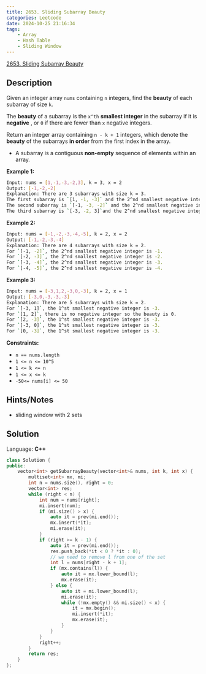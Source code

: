 ```yaml
---
title: 2653. Sliding Subarray Beauty
categories: Leetcode
date: 2024-10-25 21:16:34
tags:
    - Array
    - Hash Table
    - Sliding Window
---
```


[2653. Sliding Subarray Beauty](https://leetcode.com/problems/sliding-subarray-beauty/description/)

## Description

Given an integer array `nums` containing `n` integers, find the **beauty**  of each subarray of size `k`.

The **beauty**  of a subarray is the `x^th` **smallest integer** in the subarray if it is **negative** , or `0` if there are fewer than `x` negative integers.

Return an integer array containing `n - k + 1` integers, which denote the **beauty**  of the subarrays **in order**  from the first index in the array.

- A subarray is a contiguous **non-empty**  sequence of elements within an array.

**Example 1:**

```bash
Input: nums = [1,-1,-3,-2,3], k = 3, x = 2
Output: [-1,-2,-2]
Explanation: There are 3 subarrays with size k = 3.
The first subarray is `[1, -1, -3]` and the 2^nd smallest negative integer is -1.
The second subarray is `[-1, -3, -2]` and the 2^nd smallest negative integer is -2.
The third subarray is `[-3, -2, 3]`and the 2^nd smallest negative integer is -2.
```

**Example 2:**

```bash
Input: nums = [-1,-2,-3,-4,-5], k = 2, x = 2
Output: [-1,-2,-3,-4]
Explanation: There are 4 subarrays with size k = 2.
For `[-1, -2]`, the 2^nd smallest negative integer is -1.
For `[-2, -3]`, the 2^nd smallest negative integer is -2.
For `[-3, -4]`, the 2^nd smallest negative integer is -3.
For `[-4, -5]`, the 2^nd smallest negative integer is -4.
```

**Example 3:**

```bash
Input: nums = [-3,1,2,-3,0,-3], k = 2, x = 1
Output: [-3,0,-3,-3,-3]
Explanation: There are 5 subarrays with size k = 2.
For `[-3, 1]`, the 1^st smallest negative integer is -3.
For `[1, 2]`, there is no negative integer so the beauty is 0.
For `[2, -3]`, the 1^st smallest negative integer is -3.
For `[-3, 0]`, the 1^st smallest negative integer is -3.
For `[0, -3]`, the 1^st smallest negative integer is -3.
```

**Constraints:**

- `n == nums.length`
- `1 <= n <= 10^5`
- `1 <= k <= n`
- `1 <= x <= k`
- `-50<= nums[i] <= 50`

## Hints/Notes

- sliding window with 2 sets

## Solution

Language: **C++**

```C++
class Solution {
public:
    vector<int> getSubarrayBeauty(vector<int>& nums, int k, int x) {
        multiset<int> mx, mi;
        int n = nums.size(), right = 0;
        vector<int> res;
        while (right < n) {
            int num = nums[right];
            mi.insert(num);
            if (mi.size() > x) {
                auto it = prev(mi.end());
                mx.insert(*it);
                mi.erase(it);
            }
            if (right >= k - 1) {
                auto it = prev(mi.end());
                res.push_back(*it < 0 ? *it : 0);
                // we need to remove l from one of the set
                int l = nums[right - k + 1];
                if (mx.contains(l)) {
                    auto it = mx.lower_bound(l);
                    mx.erase(it);
                } else {
                    auto it = mi.lower_bound(l);
                    mi.erase(it);
                    while (!mx.empty() && mi.size() < x) {
                        it = mx.begin();
                        mi.insert(*it);
                        mx.erase(it);
                    }
                }
            }
            right++;
        }
        return res;
    }
};
```
